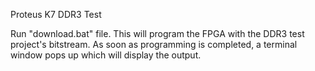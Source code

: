 Proteus K7 DDR3 Test

Run "download.bat" file. This will program the FPGA with the DDR3 test project's bitstream. As soon as programming is completed, a terminal window pops up which will display the output.